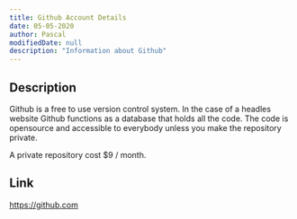 ```yaml
---
title: Github Account Details
date: 05-05-2020
author: Pascal
modifiedDate: null
description: "Information about Github"
---
```

## Description

Github is a free to use version control system. In the case of a headles website Github functions as a database that holds all the code.
The code is opensource and accessible to everybody unless you make the repository private. 

A private repository cost $9 / month.

## Link

<a href="https://github.com/susanne-grebe" class="text-info lead" target="_blank">https://github.com</a>